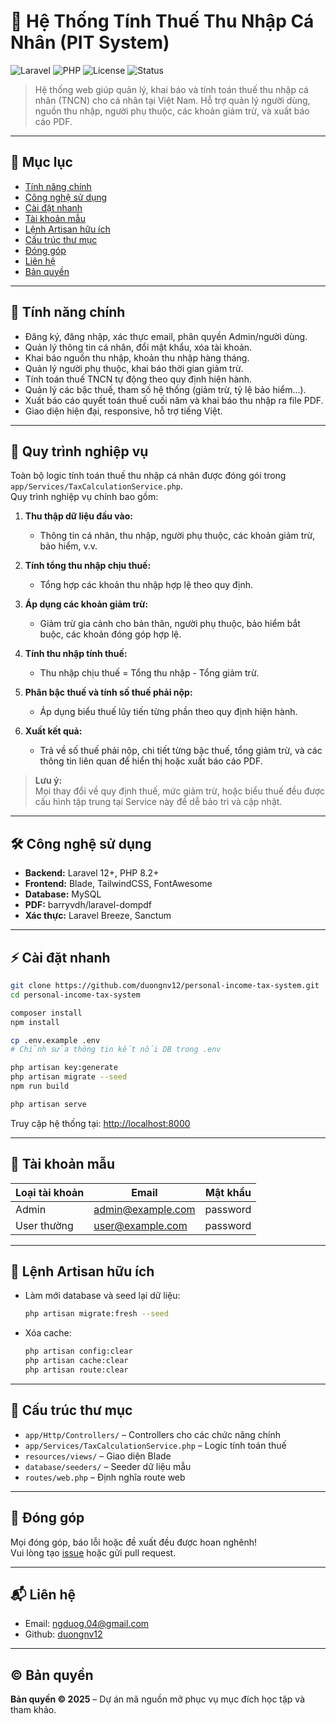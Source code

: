 # 🧾 Hệ Thống Tính Thuế Thu Nhập Cá Nhân (PIT System)

![Laravel](https://img.shields.io/badge/Laravel-12.x-red?logo=laravel)
![PHP](https://img.shields.io/badge/PHP-8.2%2B-blue?logo=php)
![License](https://img.shields.io/badge/license-MIT-green)
![Status](https://img.shields.io/badge/status-active-brightgreen)

> Hệ thống web giúp quản lý, khai báo và tính toán thuế thu nhập cá nhân (TNCN) cho cá nhân tại Việt Nam. Hỗ trợ quản lý người dùng, nguồn thu nhập, người phụ thuộc, các khoản giảm trừ, và xuất báo cáo PDF.

---

## 📑 Mục lục

- [Tính năng chính](#tính-năng-chính)
- [Công nghệ sử dụng](#công-nghệ-sử-dụng)
- [Cài đặt nhanh](#cài-đặt-nhanh)
- [Tài khoản mẫu](#tài-khoản-mẫu)
- [Lệnh Artisan hữu ích](#lệnh-artisan-hữu-ích)
- [Cấu trúc thư mục](#cấu-trúc-thư-mục)
- [Đóng góp](#đóng-góp)
- [Liên hệ](#liên-hệ)
- [Bản quyền](#bản-quyền)

---

## 🚀 Tính năng chính

- Đăng ký, đăng nhập, xác thực email, phân quyền Admin/người dùng.
- Quản lý thông tin cá nhân, đổi mật khẩu, xóa tài khoản.
- Khai báo nguồn thu nhập, khoản thu nhập hàng tháng.
- Quản lý người phụ thuộc, khai báo thời gian giảm trừ.
- Tính toán thuế TNCN tự động theo quy định hiện hành.
- Quản lý các bậc thuế, tham số hệ thống (giảm trừ, tỷ lệ bảo hiểm...).
- Xuất báo cáo quyết toán thuế cuối năm và khai báo thu nhập ra file PDF.
- Giao diện hiện đại, responsive, hỗ trợ tiếng Việt.

---

## 🔄 Quy trình nghiệp vụ
Toàn bộ logic tính toán thuế thu nhập cá nhân được đóng gói trong `app/Services/TaxCalculationService.php`.  
Quy trình nghiệp vụ chính bao gồm:

1. **Thu thập dữ liệu đầu vào:**  
   - Thông tin cá nhân, thu nhập, người phụ thuộc, các khoản giảm trừ, bảo hiểm, v.v.

2. **Tính tổng thu nhập chịu thuế:**  
   - Tổng hợp các khoản thu nhập hợp lệ theo quy định.

3. **Áp dụng các khoản giảm trừ:**  
   - Giảm trừ gia cảnh cho bản thân, người phụ thuộc, bảo hiểm bắt buộc, các khoản đóng góp hợp lệ.

4. **Tính thu nhập tính thuế:**  
   - Thu nhập chịu thuế = Tổng thu nhập - Tổng giảm trừ.

5. **Phân bậc thuế và tính số thuế phải nộp:**  
   - Áp dụng biểu thuế lũy tiến từng phần theo quy định hiện hành.

6. **Xuất kết quả:**  
   - Trả về số thuế phải nộp, chi tiết từng bậc thuế, tổng giảm trừ, và các thông tin liên quan để hiển thị hoặc xuất báo cáo PDF.

> **Lưu ý:**  
> Mọi thay đổi về quy định thuế, mức giảm trừ, hoặc biểu thuế đều được cấu hình tập trung tại Service này để dễ bảo trì và cập nhật.

---

## 🛠️ Công nghệ sử dụng

- **Backend:** Laravel 12+, PHP 8.2+
- **Frontend:** Blade, TailwindCSS, FontAwesome
- **Database:** MySQL
- **PDF:** barryvdh/laravel-dompdf
- **Xác thực:** Laravel Breeze, Sanctum

---

## ⚡ Cài đặt nhanh

```sh
git clone https://github.com/duongnv12/personal-income-tax-system.git
cd personal-income-tax-system

composer install
npm install

cp .env.example .env
# Chỉnh sửa thông tin kết nối DB trong .env

php artisan key:generate
php artisan migrate --seed
npm run build

php artisan serve
```

Truy cập hệ thống tại: [http://localhost:8000](http://localhost:8000)

---

## 👤 Tài khoản mẫu

| Loại tài khoản | Email                | Mật khẩu   |
|---------------|----------------------|------------|
| Admin         | admin@example.com    | password   |
| User thường   | user@example.com     | password   |

---

## 🧩 Lệnh Artisan hữu ích

- Làm mới database và seed lại dữ liệu:
  ```sh
  php artisan migrate:fresh --seed
  ```
- Xóa cache:
  ```sh
  php artisan config:clear
  php artisan cache:clear
  php artisan route:clear
  ```

---

## 📂 Cấu trúc thư mục

- `app/Http/Controllers/` – Controllers cho các chức năng chính
- `app/Services/TaxCalculationService.php` – Logic tính toán thuế
- `resources/views/` – Giao diện Blade
- `database/seeders/` – Seeder dữ liệu mẫu
- `routes/web.php` – Định nghĩa route web

---

## 🤝 Đóng góp

Mọi đóng góp, báo lỗi hoặc đề xuất đều được hoan nghênh!  
Vui lòng tạo [issue](https://github.com/your-username/personal-income-tax-system/issues) hoặc gửi pull request.

---

## 📬 Liên hệ

- Email: ngduog.04@gmail.com
- Github: [duongnv12](https://github.com/duongnv12)

---

## ©️ Bản quyền

**Bản quyền © 2025** – Dự án mã nguồn mở phục vụ mục đích học tập và tham khảo.
